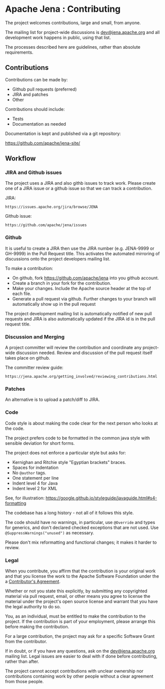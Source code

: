 Apache Jena : Contributing
==========================

The project welcomes contributions, large and small, from anyone.

The mailing list for project-wide discussions is dev@jena.apache.org and all
development work happens in public, using that list.

The processes described here are guidelines, rather than absolute
requirements.


## Contributions

Contributions can be made by:

* Github pull requests (preferred)
* JIRA and patches
* Other

Contributions should include:

* Tests
* Documentation as needed

Documentation is kept and published via a git repository:

   https://github.com/apache/jena-site/

## Workflow

### JIRA and Github issues

The project uses a JIRA and also githb issues to track work.  Please create one
of a JIRA issue or a github issue so that we can track a contribution.

JIRA:

    https://issues.apache.org/jira/browse/JENA

Github issue:

    https://github.com/apache/jena/issues

### Github

It is useful to create a JIRA then use the JIRA number (e.g. JENA-9999 or GH-9999)
in the Pull Request title. This activates the automated mirroring of
discussions onto the project developers mailing list.

To make a contribution:

* On github, fork https://github.com/apache/jena into you github account.
* Create a branch in your fork for the contribution.
* Make your changes. Include the Apache source header at the top of each file.
* Generate a pull request via github. Further changes to your branch will automatically
  show up in the pull request

The project development mailing list is automatically notified of new pull
requests and JIRA is also automatically updated if the JIRA id is in the pull request
title.

### Discussion and Merging

A project committer will review the contribution and coordinate any project-wide discussion
needed. Review and discussion of the pull request itself takes place on
github.

The committer review guide:

    https://jena.apache.org/getting_involved/reviewing_contributions.html

### Patches

An alternative is to upload a patch/diff to JIRA.

### Code

Code style is about making the code clear for the next person
who looks at the code.

The project prefers code to be formatted in the common java style with
sensible deviation for short forms.

The project does not enforce a particular style but asks for:

* Kernighan and Ritchie style "Egyptian brackets" braces.
* Spaces for indentation
* No `@author` tags.
* One statement per line
* Indent level 4 for Java
* Indent level 2 for XML

See, for illustration:
https://google.github.io/styleguide/javaguide.html#s4-formatting

The codebase has a long history - not all of it follows this style.

The code should have no warnings, in particular, use `@Override` and types
for generics, and don't declared checked exceptions that are not used.
Use `@SuppressWarnings("unused")` as necessary.

Please don't mix reformatting and functional changes; it makes it harder
to review.

### Legal

When you contribute, you affirm that the contribution is your original work and
that you license the work to the Apache Software Foundation under the
a [Contributor's Agreement](https://www.apache.org/licenses/contributor-agreements.html).

Whether or not you state this explicitly, by submitting any copyrighted
material via pull request, email, or other means you agree to license the
material under the project's open source license and warrant that you have the
legal authority to do so.

You, as an individual, must be entitled to make the contribution to the
project. If the contribution is part of your employment, please arrange
this before making the contribution.

For a large contribution, the project may ask for a specific Software
Grant from the contributor.

If in doubt, or if you have any questions, ask on the dev@jena.apache.org
mailing list. Legal issues are easier to deal with if done before
contributing, rather than after.

The project cannot accept contributions with unclear ownership nor
contributions containing work by other people without a clear agreement
from those people.
